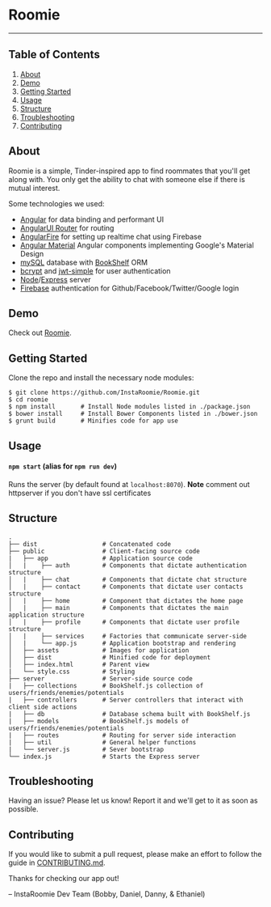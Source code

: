 # Roomie #

---


Table of Contents
-----------------

1. [About](#about)
2. [Demo](#demo)
3. [Getting Started](#getting-started)
4. [Usage](#usage)
5. [Structure](#structure)
6. [Troubleshooting](#troubleshooting)
7. [Contributing](#contributing)


About
--------

Roomie is a simple, Tinder-inspired app to find roommates that you'll get along with. You only get the ability to chat with someone else if there is mutual interest.

Some technologies we used:
  * [Angular](https://facebook.github.io/react/) for data binding and performant UI
  * [AngularUI Router](https://github.com/angular-ui/ui-router)  for routing
  * [AngularFire](https://github.com/firebase/angularfire) for setting up realtime chat using Firebase
  * [Angular Material](https://github.com/angular/material) Angular components implementing Google's Material Design
  * [mySQL](https://github.com/felixge/node-mysql) database with [BookShelf](https://github.com/tgriesser/bookshelf) ORM
  * [bcrypt](https://www.npmjs.com/package/bcrypt-nodejs) and [jwt-simple](https://www.npmjs.com/package/jwt-simple) for user authentication
  * [Node](https://nodejs.org/en/)/[Express](http://expressjs.com/en/index.html) server
  * [Firebase](https://www.firebase.com/) authentication for Github/Facebook/Twitter/Google login


Demo
----

Check out [Roomie](https://instaroomie.co).


Getting Started
---------------

Clone the repo and install the necessary node modules:

```shell
$ git clone https://github.com/InstaRoomie/Roomie.git
$ cd roomie
$ npm install       # Install Node modules listed in ./package.json
$ bower install     # Install Bower Components listed in ./bower.json
$ grunt build       # Minifies code for app use
```


Usage
-----

#### `npm start` (alias for `npm run dev`)
Runs the server (by default found at `localhost:8070`).
**Note** comment out httpserver if you don't have ssl certificates

Structure
---------

```
.
├── dist                  # Concatenated code
├── public                # Client-facing source code
|   ├── app               # Application source code
│   |    ├── auth         # Components that dictate authentication structure
│   |    ├── chat         # Components that dictate chat structure
│   |    ├── contact      # Components that dictate user contacts structure
│   |    ├── home         # Component that dictates the home page
│   |    ├── main         # Components that dictates the main application structure
│   |    ├── profile      # Components that dictate user profile structure
│   |    ├── services     # Factories that communicate server-side
│   |    └── app.js       # Application bootstrap and rendering
│   ├── assets            # Images for application
│   ├── dist              # Minified code for deployment
│   ├── index.html        # Parent view
|   └── style.css         # Styling
├── server                # Server-side source code
|   ├── collections       # BookShelf.js collection of users/friends/enemies/potentials
|   ├── controllers       # Server controllers that interact with client side actions
|   ├── db                # Database schema built with BookShelf.js
|   ├── models            # BookShelf.js models of users/friends/enemies/potentials
|   ├── routes            # Routing for server side interaction
|   ├── util              # General helper functions
|   └── server.js         # Sever bootstrap
└── index.js              # Starts the Express server
```



Troubleshooting
---------------

Having an issue? Please let us know! Report it and we'll get to it as soon as possible.


Contributing
------------

If you would like to submit a pull request, please make an effort to follow the guide in [CONTRIBUTING.md](CONTRIBUTING.md).

Thanks for checking our app out!

– InstaRoomie Dev Team (Bobby, Daniel, Danny, & Ethaniel)
